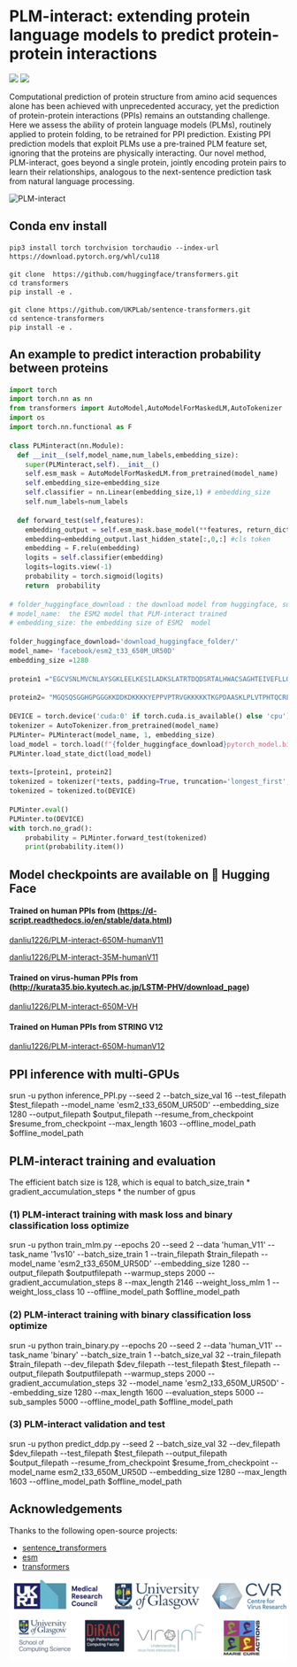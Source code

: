 # PLM-interact: extending protein language models to predict protein-protein interactions
<a href="https://www.biorxiv.org/content/10.1101/2024.11.05.622169v2 "><img src="https://img.shields.io/badge/Paper-bioRxiv-red" style="max-width: 100%;"></a>
<a href="[https://huggingface.co/danliu1226]"><img src="https://img.shields.io/badge/%F0%9F%A4%97%20Hugging%20Face-blue?label=Model" style="max-width: 100%;"></a>

Computational prediction of protein structure from amino acid sequences alone has been achieved with unprecedented accuracy, yet the prediction of protein-protein interactions (PPIs) remains an outstanding challenge. Here we assess the ability of protein language models (PLMs), routinely applied to protein folding, to be retrained for PPI prediction. Existing PPI prediction models that exploit PLMs use a pre-trained PLM feature set, ignoring that the proteins are physically interacting. Our novel method, PLM-interact, goes beyond a single protein, jointly encoding protein pairs to learn their relationships, analogous to the next-sentence prediction task from natural language processing.

![PLM-interact](https://github.com/liudan111/PLM-interact/blob/main/assets/PLM-interact.png)



## Conda env install
```
pip3 install torch torchvision torchaudio --index-url https://download.pytorch.org/whl/cu118

git clone  https://github.com/huggingface/transformers.git
cd transformers
pip install -e .

git clone https://github.com/UKPLab/sentence-transformers.git
cd sentence-transformers
pip install -e .
```

## An example to predict interaction probability between proteins
```python
import torch
import torch.nn as nn
from transformers import AutoModel,AutoModelForMaskedLM,AutoTokenizer
import os
import torch.nn.functional as F

class PLMinteract(nn.Module):
  def __init__(self,model_name,num_labels,embedding_size): 
    super(PLMinteract,self).__init__() 
    self.esm_mask = AutoModelForMaskedLM.from_pretrained(model_name) 
    self.embedding_size=embedding_size
    self.classifier = nn.Linear(embedding_size,1) # embedding_size 
    self.num_labels=num_labels

  def forward_test(self,features):
    embedding_output = self.esm_mask.base_model(**features, return_dict=True)
    embedding=embedding_output.last_hidden_state[:,0,:] #cls token
    embedding = F.relu(embedding)
    logits = self.classifier(embedding)
    logits=logits.view(-1)
    probability = torch.sigmoid(logits)
    return  probability

# folder_huggingface_download : the download model from huggingface, such as "danliu1226/PLM-interact-650M-humanV11"
# model_name:  the ESM2 model that PLM-interact trained
# embedding_size: the embedding size of ESM2  model

folder_huggingface_download='download_huggingface_folder/'
model_name= 'facebook/esm2_t33_650M_UR50D'
embedding_size =1280

protein1 ="EGCVSNLMVCNLAYSGKLEELKESILADKSLATRTDQDSRTALHWACSAGHTEIVEFLLQLGVPVNDKDDAGWSPLHIAASAGRDEIVKALLGKGAQVNAVNQNGCTPLHYAASKNRHEIAVMLLEGGANPDAKDHYEATAMHRAAAKGNLKMIHILLYYKASTNIQDTEGNTPLHLACDEERVEEAKLLVSQGASIYIENKEEKTPLQVAKGGLGLILKRMVEG"

protein2= "MGQSQSGGHGPGGGKKDDKDKKKKYEPPVPTRVGKKKKKTKGPDAASKLPLVTPHTQCRLKLLKLERIKDYLLMEEEFIRNQEQMKPLEEKQEEERSKVDDLRGTPMSVGTLEEIIDDNHAIVSTSVGSEHYVSILSFVDKDLLEPGCSVLLNHKVHAVIGVLMDDTDPLVTVMKVEKAPQETYADIGGLDNQIQEIKESVELPLTHPEYYEEMGIKPPKGVILYGPPGTGKTLLAKAVANQTSATFLRVVGSELIQKYLGDGPKLVRELFRVAEEHAPSIVFIDEIDAIGTKRYDSNSGGEREIQRTMLELLNQLDGFDSRGDVKVIMATNRIETLDPALIRPGRIDRKIEFPLPDEKTKKRIFQIHTSRMTLADDVTLDDLIMAKDDLSGADIKAICTEAGLMALRERRMKVTNEDFKKSKENVLYKKQEGTPEGLYL"

DEVICE = torch.device('cuda:0' if torch.cuda.is_available() else 'cpu')
tokenizer = AutoTokenizer.from_pretrained(model_name) 
PLMinter= PLMinteract(model_name, 1, embedding_size)
load_model = torch.load(f"{folder_huggingface_download}pytorch_model.bin")
PLMinter.load_state_dict(load_model)

texts=[protein1, protein2]
tokenized = tokenizer(*texts, padding=True, truncation='longest_first', return_tensors="pt", max_length=1603)       
tokenized = tokenized.to(DEVICE)

PLMinter.eval()
PLMinter.to(DEVICE)
with torch.no_grad():
    probability = PLMinter.forward_test(tokenized)
    print(probability.item())
```


## Model checkpoints are available on 🤗 Hugging Face
#### Trained on human PPIs from (https://d-script.readthedocs.io/en/stable/data.html)
[danliu1226/PLM-interact-650M-humanV11](https://huggingface.co/danliu1226/PLM-interact-650M-humanV11/tree/main)

[danliu1226/PLM-interact-35M-humanV11](https://huggingface.co/danliu1226/PLM-interact-35M-humanV11/tree/main)

#### Trained on virus-human PPIs from (http://kurata35.bio.kyutech.ac.jp/LSTM-PHV/download_page)
[danliu1226/PLM-interact-650M-VH](https://huggingface.co/danliu1226/PLM-interact-650M-VH/tree/main)

#### Trained on Human PPIs from STRING V12
[danliu1226/PLM-interact-650M-humanV12](https://huggingface.co/danliu1226/PLM-interact-650M-humanV12/tree/main)



## PPI inference with multi-GPUs
srun -u python inference_PPI.py --seed 2 --batch_size_val 16 --test_filepath $test_filepath --model_name 'esm2_t33_650M_UR50D' --embedding_size 1280 --output_filepath $output_filepath --resume_from_checkpoint $resume_from_checkpoint --max_length 1603 --offline_model_path $offline_model_path

## PLM-interact training and evaluation
The efficient batch size is 128, which is equal to  batch_size_train * gradient_accumulation_steps * the number of gpus

### (1) PLM-interact training with mask loss and binary classification loss optimize
srun -u python train_mlm.py --epochs 20 --seed 2 --data 'human_V11' --task_name '1vs10' --batch_size_train 1 --train_filepath $train_filepath --model_name 'esm2_t33_650M_UR50D' --embedding_size 1280 --output_filepath $outputfilepath --warmup_steps 2000 --gradient_accumulation_steps 8 --max_length 2146 --weight_loss_mlm 1 --weight_loss_class 10 --offline_model_path $offline_model_path 

### (2) PLM-interact training with binary classification loss optimize
srun -u python train_binary.py --epochs 20 --seed 2 --data 'human_V11' --task_name 'binary' --batch_size_train 1 --batch_size_val 32 --train_filepath $train_filepath  --dev_filepath $dev_filepath  --test_filepath $test_filepath --output_filepath $outputfilepath --warmup_steps 2000 --gradient_accumulation_steps 32  --model_name 'esm2_t33_650M_UR50D' --embedding_size 1280 --max_length 1600 --evaluation_steps 5000 --sub_samples 5000 --offline_model_path $offline_model_path 


### (3) PLM-interact validation and test
srun -u python predict_ddp.py --seed 2 --batch_size_val 32 --dev_filepath $dev_filepath --test_filepath $test_filepath --output_filepath $output_filepath --resume_from_checkpoint $resume_from_checkpoint --model_name esm2_t33_650M_UR50D --embedding_size 1280 --max_length 1603 --offline_model_path $offline_model_path 


## Acknowledgements
Thanks to the following open-source projects:
- [sentence_transformers](https://github.com/UKPLab/sentence-transformers)
- [esm](https://github.com/facebookresearch/esm)
- [transformers](https://github.com/huggingface/transformers)

<img src="https://github.com/liudan111/PLM-interact/blob/main/assets/Logo.png" width="550" />

